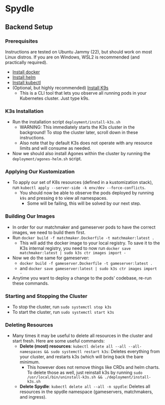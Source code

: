 # Spydle

## Backend Setup

### Prerequisites
Instructions are tested on Ubuntu Jammy (22), but should work on most Linux distros.
If you are on Windows, WSL2 is recommended (and practically required).
- [Install docker](https://docs.docker.com/engine/install/ubuntu/)
- [Install helm](https://helm.sh/docs/intro/install/)
- [Install kubectl](https://kubernetes.io/docs/tasks/tools/install-kubectl-linux/)
- (Optional, but highly recommended) [Install K9s](https://github.com/derailed/k9s?tab=readme-ov-file#installation)
     - This is a CLI tool that lets you observe all running pods in your Kubernetes cluster. Just type k9s.

### K3s Installation
- Run the installation script `deployment/install-k3s.sh`
	- WARNING: This immediately starts the K3s cluster in the background! To stop the cluster later, scroll down in these instructions.
	- Also note that by default K3s does not operate with any resource limits and will consume as needed.
- Now we should also install Agones within the cluster by running the `deployment/agones-helm.sh` script.

### Applying Our Kustomization
- To apply our set of K8s resources (defined in a kustomization stack), run `kubectl apply --server-side -k env/dev --force-conflicts`.
	- You should now be able to observe the pods deployed by running `k9s` and pressing `0` to view all namespaces.
		- Some will be failing, this will be solved by our next step.

### Building Our Images
- In order for our matchmaker and gameserver pods to have the correct images, we need to build them first.
- Run `docker build -f matchmaker.Dockerfile -t matchmaker:latest .`
	- This will add the docker image to your local registry. To save it to the K3s internal registry, you need to now run `docker save matchmaker:latest | sudo k3s ctr images import -`
- Now we do the same for gameserver: 
	- `docker build -f gameserver.Dockerfile -t gameserver:latest .`
	- and `docker save gameserver:latest | sudo k3s ctr images import -`
- Anytime you want to deploy a change to the pods' codebase, re-run these commands.

### Starting and Stopping the Cluster
- To stop the cluster, run `sudo systemctl stop k3s`
- To start the cluster, run `sudo systemctl start k3s`

### Deleting Resources
- Many times it may be useful to delete all resources in the cluster and start fresh. Here are some useful commands:
     - <b>Delete (most) resources</b>: `kubectl delete all --all --all-namespaces && sudo systemctl restart k3s`: Deletes everything from your cluster, and restarts k3s (which will bring back the bare minimum.
	     - This however does not remove things like CRDs and helm charts. To delete those as well, just reinstall k3s by running `sudo /usr/local/bin/uninstall-k3s.sh && ./deployment/install-k3s.sh`
     - <b>Delete Spydle</b>: `kubectl delete all --all -n spydle`: Deletes all resources in the spydle namespace (gameservers, matchmakers, and ingress).
